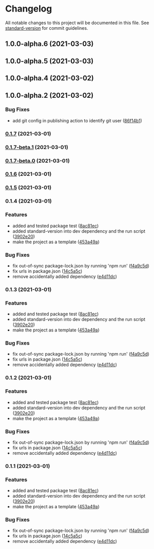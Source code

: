 # Changelog

All notable changes to this project will be documented in this file. See [standard-version](https://github.com/conventional-changelog/standard-version) for commit guidelines.

## 1.0.0-alpha.6 (2021-03-03)

## 1.0.0-alpha.5 (2021-03-03)

## 1.0.0-alpha.4 (2021-03-02)

## 1.0.0-alpha.2 (2021-03-02)


### Bug Fixes

* add git config in publishing action to identify git user ([86f14b1](https://github.com/bingtimren/ts-proj-template/commit/86f14b10272ed34ed9c5ebf0ff82d208306e6ce0))

### [0.1.7](https://github.com/bingtimren/ts-proj-template/compare/v0.1.7-beta.1...v0.1.7) (2021-03-01)

### [0.1.7-beta.1](https://github.com/bingtimren/ts-proj-template/compare/v0.1.7-beta.0...v0.1.7-beta.1) (2021-03-01)

### [0.1.7-beta.0](https://github.com/bingtimren/ts-proj-template/compare/v0.1.6...v0.1.7-beta.0) (2021-03-01)

### [0.1.6](https://github.com/bingtimren/ts-proj-template/compare/v0.1.5...v0.1.6) (2021-03-01)

### [0.1.5](https://github.com/bingtimren/ts-proj-template/compare/v0.1.4...v0.1.5) (2021-03-01)

### 0.1.4 (2021-03-01)


### Features

* added and tested package test ([8ac81ec](https://github.com/bingtimren/ts-proj-template/commit/8ac81ec5a03c7ae667b71c612b1c1407ed7611ed))
* added standard-version into dev dependency and the run script ([3902e20](https://github.com/bingtimren/ts-proj-template/commit/3902e20e01e7b31ec196b1660b3f44e830d0b27a))
* make the project as a template ([453a49a](https://github.com/bingtimren/ts-proj-template/commit/453a49afc11cfd7c8d5e4d851383dd5e90e14c0c))


### Bug Fixes

* fix out-of-sync package-lock.json by running 'npm run' ([f4a9c5d](https://github.com/bingtimren/ts-proj-template/commit/f4a9c5dab6b03ae2222fa9d1a144617992de28a4))
* fix urls in package.json ([14c5a5c](https://github.com/bingtimren/ts-proj-template/commit/14c5a5c1c7f670698f4e62121a0072ad94c453fa))
* remove accidentally added dependency ([e4d11dc](https://github.com/bingtimren/ts-proj-template/commit/e4d11dcc51107370a50c9b5be6a23dc5151cb9b1))

### 0.1.3 (2021-03-01)


### Features

* added and tested package test ([8ac81ec](https://github.com/bingtimren/ts-proj-template/commit/8ac81ec5a03c7ae667b71c612b1c1407ed7611ed))
* added standard-version into dev dependency and the run script ([3902e20](https://github.com/bingtimren/ts-proj-template/commit/3902e20e01e7b31ec196b1660b3f44e830d0b27a))
* make the project as a template ([453a49a](https://github.com/bingtimren/ts-proj-template/commit/453a49afc11cfd7c8d5e4d851383dd5e90e14c0c))


### Bug Fixes

* fix out-of-sync package-lock.json by running 'npm run' ([f4a9c5d](https://github.com/bingtimren/ts-proj-template/commit/f4a9c5dab6b03ae2222fa9d1a144617992de28a4))
* fix urls in package.json ([14c5a5c](https://github.com/bingtimren/ts-proj-template/commit/14c5a5c1c7f670698f4e62121a0072ad94c453fa))
* remove accidentally added dependency ([e4d11dc](https://github.com/bingtimren/ts-proj-template/commit/e4d11dcc51107370a50c9b5be6a23dc5151cb9b1))

### 0.1.2 (2021-03-01)


### Features

* added and tested package test ([8ac81ec](https://github.com/bingtimren/ts-proj-template/commit/8ac81ec5a03c7ae667b71c612b1c1407ed7611ed))
* added standard-version into dev dependency and the run script ([3902e20](https://github.com/bingtimren/ts-proj-template/commit/3902e20e01e7b31ec196b1660b3f44e830d0b27a))
* make the project as a template ([453a49a](https://github.com/bingtimren/ts-proj-template/commit/453a49afc11cfd7c8d5e4d851383dd5e90e14c0c))


### Bug Fixes

* fix out-of-sync package-lock.json by running 'npm run' ([f4a9c5d](https://github.com/bingtimren/ts-proj-template/commit/f4a9c5dab6b03ae2222fa9d1a144617992de28a4))
* fix urls in package.json ([14c5a5c](https://github.com/bingtimren/ts-proj-template/commit/14c5a5c1c7f670698f4e62121a0072ad94c453fa))
* remove accidentally added dependency ([e4d11dc](https://github.com/bingtimren/ts-proj-template/commit/e4d11dcc51107370a50c9b5be6a23dc5151cb9b1))

### 0.1.1 (2021-03-01)


### Features

* added and tested package test ([8ac81ec](https://github.com/bingtimren/ts-proj-template/commit/8ac81ec5a03c7ae667b71c612b1c1407ed7611ed))
* added standard-version into dev dependency and the run script ([3902e20](https://github.com/bingtimren/ts-proj-template/commit/3902e20e01e7b31ec196b1660b3f44e830d0b27a))
* make the project as a template ([453a49a](https://github.com/bingtimren/ts-proj-template/commit/453a49afc11cfd7c8d5e4d851383dd5e90e14c0c))


### Bug Fixes

* fix out-of-sync package-lock.json by running 'npm run' ([f4a9c5d](https://github.com/bingtimren/ts-proj-template/commit/f4a9c5dab6b03ae2222fa9d1a144617992de28a4))
* fix urls in package.json ([14c5a5c](https://github.com/bingtimren/ts-proj-template/commit/14c5a5c1c7f670698f4e62121a0072ad94c453fa))
* remove accidentally added dependency ([e4d11dc](https://github.com/bingtimren/ts-proj-template/commit/e4d11dcc51107370a50c9b5be6a23dc5151cb9b1))
